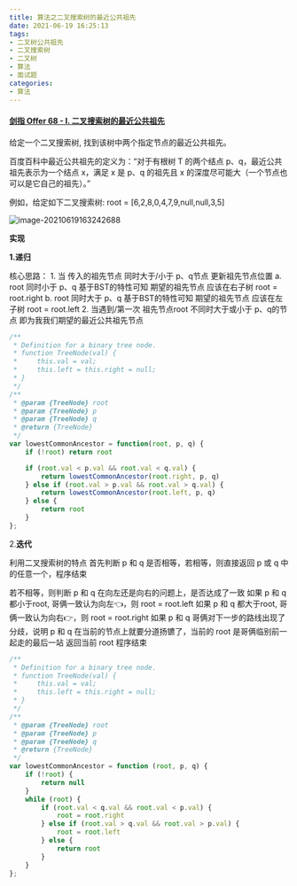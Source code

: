 ```yaml
---
title: 算法之二叉搜索树的最近公共祖先
date: 2021-06-19 16:25:13
tags:
- 二叉树公共祖先
- 二叉搜索树
- 二叉树
- 算法
- 面试题
categories:
- 算法
---
```


#### [剑指 Offer 68 - I. 二叉搜索树的最近公共祖先](https://leetcode-cn.com/problems/er-cha-sou-suo-shu-de-zui-jin-gong-gong-zu-xian-lcof/)

给定一个二叉搜索树, 找到该树中两个指定节点的最近公共祖先。

百度百科中最近公共祖先的定义为：“对于有根树 T 的两个结点 p、q，最近公共祖先表示为一个结点 x，满足 x 是 p、q 的祖先且 x 的深度尽可能大（一个节点也可以是它自己的祖先）。”

例如，给定如下二叉搜索树:  root = [6,2,8,0,4,7,9,null,null,3,5]

![image-20210619163242688](image-20210619163242688.png)



**实现**

**1.递归**

核心思路：
        1. 当 传入的祖先节点 同时大于/小于 p、q节点 更新祖先节点位置
            a. root 同时小于 p、q 基于BST的特性可知 期望的祖先节点 应该在右子树 root = root.right
            b. root 同时大于 p、q 基于BST的特性可知 期望的祖先节点 应该在左子树 root = root.left
           2. 当遇到/第一次 祖先节点root 不同时大于或小于 p、q的节点 即为我我们期望的最近公共祖先节点

```js
/**
 * Definition for a binary tree node.
 * function TreeNode(val) {
 *     this.val = val;
 *     this.left = this.right = null;
 * }
 */
/**
 * @param {TreeNode} root
 * @param {TreeNode} p
 * @param {TreeNode} q
 * @return {TreeNode}
 */
var lowestCommonAncestor = function(root, p, q) {
    if (!root) return root

    if (root.val < p.val && root.val < q.val) {
        return lowestCommonAncestor(root.right, p, q)
    } else if (root.val > p.val && root.val > q.val) {
        return lowestCommonAncestor(root.left, p, q)
    } else {
        return root
    }
};
```



2.**迭代**

利用二叉搜索树的特点
首先判断 p 和 q 是否相等，若相等，则直接返回 p 或 q 中的任意一个，程序结束

若不相等，则判断 p 和 q 在向左还是向右的问题上，是否达成了一致
如果 p 和 q 都小于root, 哥俩一致认为向左👈，则 root = root.left
如果 p 和 q 都大于root, 哥俩一致认为向右👉，则 root = root.right
如果 p 和 q 哥俩对下一步的路线出现了分歧，说明 p 和 q 在当前的节点上就要分道扬镳了，当前的 root 是哥俩临别前一起走的最后一站
返回当前 root
程序结束

```js
/**
 * Definition for a binary tree node.
 * function TreeNode(val) {
 *     this.val = val;
 *     this.left = this.right = null;
 * }
 */
/**
 * @param {TreeNode} root
 * @param {TreeNode} p
 * @param {TreeNode} q
 * @return {TreeNode}
 */
var lowestCommonAncestor = function (root, p, q) {
    if (!root) {
        return null
    }
    while (root) {
        if (root.val < q.val && root.val < p.val) {
            root = root.right
        } else if (root.val > q.val && root.val > p.val) {
            root = root.left
        } else {
            return root
        }
    }
};
```


